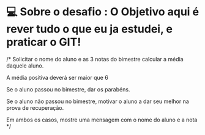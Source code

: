 # 💻 Sobre o desafio : O Objetivo aqui é rever tudo o que eu ja estudei, e praticar o GIT!

/*
  Solicitar o nome do aluno e as 3 notas
  do bimestre calcular a média daquele aluno.

  A média positiva deverá ser maior que 6

  Se o aluno passou no bimestre, dar os 
  parabéns.

  Se o aluno não passou no bimestre, 
  motivar o aluno a dar seu melhor na prova
  de recuperação.

  Em ambos os casos, mostre uma mensagem com o nome do aluno e a nota
*/